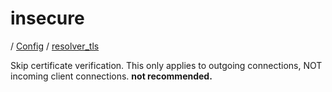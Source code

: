# insecure

/ [Config](../../index.md) / [resolver_tls](../index.md) 

Skip certificate verification. This only applies to outgoing connections, NOT incoming client connections. **not recommended.**

